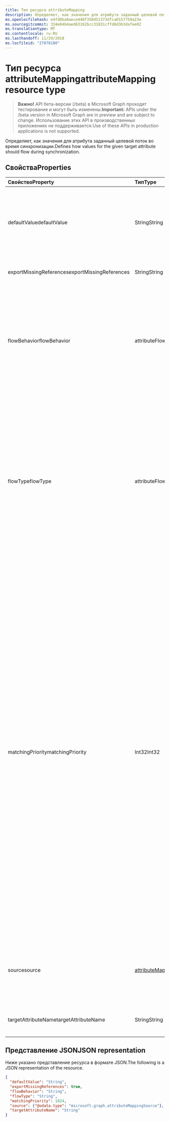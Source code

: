 ```yaml
---
title: Тип ресурса attributeMapping
description: Определяет, как значения для атрибута заданный целевой поток во время синхронизации.
ms.openlocfilehash: e4fd8ba0aece448f358d51373dfca0157759a23e
ms.sourcegitcommit: 334e84b4aed63162bcc31831cffd6d363dafee02
ms.translationtype: MT
ms.contentlocale: ru-RU
ms.lasthandoff: 11/29/2018
ms.locfileid: "27078180"
---
```

# <a name="attributemapping-resource-type"></a><span data-ttu-id="52359-103">Тип ресурса attributeMapping</span><span class="sxs-lookup"><span data-stu-id="52359-103">attributeMapping resource type</span></span>

> <span data-ttu-id="52359-104">**Важно!** API бета-версии (/beta) в Microsoft Graph проходят тестирование и могут быть изменены.</span><span class="sxs-lookup"><span data-stu-id="52359-104">**Important:** APIs under the /beta version in Microsoft Graph are in preview and are subject to change.</span></span> <span data-ttu-id="52359-105">Использование этих API в производственных приложениях не поддерживается.</span><span class="sxs-lookup"><span data-stu-id="52359-105">Use of these APIs in production applications is not supported.</span></span>

<span data-ttu-id="52359-106">Определяет, как значения для атрибута заданный целевой поток во время синхронизации.</span><span class="sxs-lookup"><span data-stu-id="52359-106">Defines how values for the given target attribute should flow during synchronization.</span></span>

## <a name="properties"></a><span data-ttu-id="52359-107">Свойства</span><span class="sxs-lookup"><span data-stu-id="52359-107">Properties</span></span>

| <span data-ttu-id="52359-108">Свойство</span><span class="sxs-lookup"><span data-stu-id="52359-108">Property</span></span>                  | <span data-ttu-id="52359-109">Тип</span><span class="sxs-lookup"><span data-stu-id="52359-109">Type</span></span>                      | <span data-ttu-id="52359-110">Описание</span><span class="sxs-lookup"><span data-stu-id="52359-110">Description</span></span>    |
|:--------------------------|:--------------------------|:---------------|
|<span data-ttu-id="52359-111">defaultValue</span><span class="sxs-lookup"><span data-stu-id="52359-111">defaultValue</span></span>               | <span data-ttu-id="52359-112">String</span><span class="sxs-lookup"><span data-stu-id="52359-112">String</span></span>                    |<span data-ttu-id="52359-113">По умолчанию значение для использования в случае, если свойство **source** проверялись `null`.</span><span class="sxs-lookup"><span data-stu-id="52359-113">Default value to be used in case the **source** property was evaluated to `null`.</span></span> <span data-ttu-id="52359-114">Необязательный атрибут.</span><span class="sxs-lookup"><span data-stu-id="52359-114">Optional.</span></span>|
|<span data-ttu-id="52359-115">exportMissingReferences</span><span class="sxs-lookup"><span data-stu-id="52359-115">exportMissingReferences</span></span>    |<span data-ttu-id="52359-116">String</span><span class="sxs-lookup"><span data-stu-id="52359-116">String</span></span>                     |<span data-ttu-id="52359-117">Только для внутреннего использования.</span><span class="sxs-lookup"><span data-stu-id="52359-117">For internal use only.</span></span>|
|<span data-ttu-id="52359-118">flowBehavior</span><span class="sxs-lookup"><span data-stu-id="52359-118">flowBehavior</span></span>               |<span data-ttu-id="52359-119">attributeFlowBehavior</span><span class="sxs-lookup"><span data-stu-id="52359-119">attributeFlowBehavior</span></span>      |<span data-ttu-id="52359-120">Определяет, когда этот атрибут, должны быть экспортированы в конечный каталог.</span><span class="sxs-lookup"><span data-stu-id="52359-120">Defines when this attribute should be exported to the target directory.</span></span> <span data-ttu-id="52359-121">Возможные значения: `FlowWhenChanged` и `FlowAlways`.</span><span class="sxs-lookup"><span data-stu-id="52359-121">Possible values are: `FlowWhenChanged` and `FlowAlways`.</span></span> <span data-ttu-id="52359-122">Значение по умолчанию: `FlowWhenChanged`.</span><span class="sxs-lookup"><span data-stu-id="52359-122">Default is `FlowWhenChanged`.</span></span> |
|<span data-ttu-id="52359-123">flowType</span><span class="sxs-lookup"><span data-stu-id="52359-123">flowType</span></span>                   |<span data-ttu-id="52359-124">attributeFlowType</span><span class="sxs-lookup"><span data-stu-id="52359-124">attributeFlowType</span></span>          |<span data-ttu-id="52359-125">Определяет, когда этот атрибут следует обновить в целевой каталог.</span><span class="sxs-lookup"><span data-stu-id="52359-125">Defines when this attribute should be updated in the target directory.</span></span> <span data-ttu-id="52359-126">Возможные значения: `Always` (по умолчанию), `ObjectAddOnly` (только если создается новый объект), `MultiValueAddOnly` (только при изменении добавляет новые значения это многозначный атрибут).</span><span class="sxs-lookup"><span data-stu-id="52359-126">Possible values are: `Always` (default), `ObjectAddOnly` (only when new object is created), `MultiValueAddOnly` (only when the change is adding new values to a multi-valued attribute).</span></span> |
|<span data-ttu-id="52359-127">matchingPriority</span><span class="sxs-lookup"><span data-stu-id="52359-127">matchingPriority</span></span>           |<span data-ttu-id="52359-128">Int32</span><span class="sxs-lookup"><span data-stu-id="52359-128">Int32</span></span>                      |<span data-ttu-id="52359-129">Если больше 0, этот атрибут будет использоваться для выполнения первоначальной совпадение объектов между исходный и конечный каталоги.</span><span class="sxs-lookup"><span data-stu-id="52359-129">If higher than 0, this attribute will be used to perform an initial match of the objects between source and target directories.</span></span> <span data-ttu-id="52359-130">Обработчик синхронизации попытается найти соответствующий объект, с помощью атрибута с наименьшее значение сначала совпадающих приоритет.</span><span class="sxs-lookup"><span data-stu-id="52359-130">The synchronization engine will try to find the matching object using attribute with lowest value of matching priority first.</span></span> <span data-ttu-id="52359-131">Если не найден, атрибута с помощью следующего соответствия приоритет будет использоваться и так далее до совпадения или исключаются соответствующие атрибуты.</span><span class="sxs-lookup"><span data-stu-id="52359-131">If not found, the attribute with the next matching priority will be used, and so on a until match is found or no more matching attributes are left.</span></span> <span data-ttu-id="52359-132">Только атрибуты, которые должны иметь уникальные значения, такие как электронной почтой, следует использовать в качестве соответствующие атрибуты.</span><span class="sxs-lookup"><span data-stu-id="52359-132">Only attributes that are expected to have unique values, such as email, should be used as matching attributes.</span></span>|
|<span data-ttu-id="52359-133">source</span><span class="sxs-lookup"><span data-stu-id="52359-133">source</span></span>                     |[<span data-ttu-id="52359-134">attributeMappingSource</span><span class="sxs-lookup"><span data-stu-id="52359-134">attributeMappingSource</span></span>](synchronization-attributemappingsource.md)     | <span data-ttu-id="52359-135">Определяет, как должно быть значение извлечены (или преобразовать) из исходного объекта.</span><span class="sxs-lookup"><span data-stu-id="52359-135">Defines how a value should be extracted (or transformed) from the source object.</span></span> |
|<span data-ttu-id="52359-136">targetAttributeName</span><span class="sxs-lookup"><span data-stu-id="52359-136">targetAttributeName</span></span>        |<span data-ttu-id="52359-137">String</span><span class="sxs-lookup"><span data-stu-id="52359-137">String</span></span>                     |<span data-ttu-id="52359-138">Имя атрибута для конечного объекта.</span><span class="sxs-lookup"><span data-stu-id="52359-138">Name of the attribute on the target object.</span></span> |

## <a name="json-representation"></a><span data-ttu-id="52359-139">Представление JSON</span><span class="sxs-lookup"><span data-stu-id="52359-139">JSON representation</span></span>

<span data-ttu-id="52359-140">Ниже указано представление ресурса в формате JSON.</span><span class="sxs-lookup"><span data-stu-id="52359-140">The following is a JSON representation of the resource.</span></span>

<!-- {
  "blockType": "resource",
  "optionalProperties": [

  ],
  "@odata.type": "microsoft.graph.attributeMapping"
}-->

```json
{
  "defaultValue": "String",
  "exportMissingReferences": true,
  "flowBehavior": "String",
  "flowType": "String",
  "matchingPriority": 1024,
  "source": {"@odata.type": "microsoft.graph.attributeMappingSource"},
  "targetAttributeName": "String"
}

```

<!-- uuid: 8fcb5dbc-d5aa-4681-8e31-b001d5168d79
2015-10-25 14:57:30 UTC -->
<!-- {
  "type": "#page.annotation",
  "description": "attributeMapping resource",
  "keywords": "",
  "section": "documentation",
  "tocPath": ""
}-->